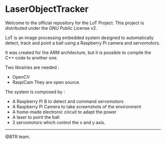# LaserObjectTracker
Welcome to the official repository for the LoT Project.
This project is distributed under the GNU Public License v2.

LoT is an image processing embedded system designed to automatically detect, track and point a ball using a Raspberry Pi camera and servomotors.

It was created for the ARM architecture, but it is possible to compile the C++ code to another one.

Two librairies are needed :
- OpenCV
- RaspiCam
They are open source.

The system is composed by :
- A Raspberry Pi B to detect and command servomotors
- A Raspberry Pi Camera to take screenshots of the environment
- A home-made electronic circuit to adapt the power
- A laser to point the ball
- 2 servomotors which control the x and y axis.

----------
@BTR team.
